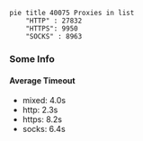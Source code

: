 
```mermaid
pie title 40075 Proxies in list
    "HTTP" : 27832
    "HTTPS": 9950
    "SOCKS" : 8963
```

### Some Info
#### Average Timeout

- mixed: 4.0s
- http: 2.3s
- https: 8.2s
- socks: 6.4s